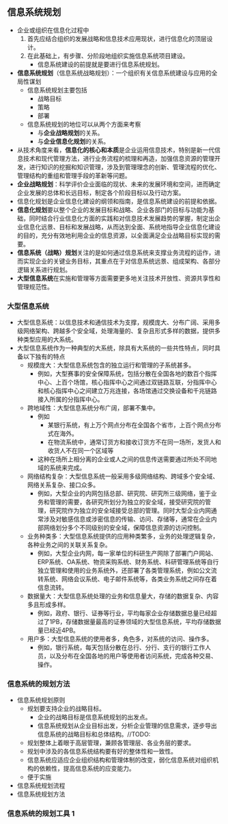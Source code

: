 ## 信息系统规划

- 企业或组织在信息化过程中
	1. 首先应结合组织的发展战略和信息技术应用现状，进行信息化的顶层设计。
	2. 在此基础上，有步骤、分阶段地组织实施信息系统项目建设。
		- 信息系统建设的前提就是要进行信息系统规划。
- **信息系统规划**（信息系统战略规划）：一个组织有关信息系统建设与应用的全局性谋划
	- 信息系统规划主要包括
		- 战略目标
		- 策略
		- 部署
	- 信息系统规划的地位可以从两个方面来考察
		- 与**企业战略规划**的关系。
		- 与**企业信息化规划**的关系。
- 从技术角度来看，**信息化的核心和本质**是企业运用信息技术，特别是新一代信息技术和现代管理方法，进行业务流程的梳理和再造，加强信息资源的管理开发，进行知识的挖掘和知识管理，涉及到管理理念的创新、管理流程的优化、管理结构的重组和管理手段的革新等问题。
- **企业战略规划**：科学评价企业面临的现状、未来的发展环境和空间，进而确定企业发展的总体和长远目标，制定各个阶段目标以及行动方案。
- 信息化规划是企业信息化建设的纲领和指南，是信息系统建设的前提和依据。
- **信息化规划**要以整个企业的发展目标和战略、企业各部门的目标与功能为基础，同时结合行业信息化方面的实践和对信息技术发展趋势的掌握，制定出企业信息化远景、目标和发展战略，从而达到全面、系统地指导企业信息化建设的目的，充分有效地利用企业的信息资源，以全面满足企业战略目标实现的需要。
- **信息系统（战略）规划**关注的是如何通过信息系统来支撑业务流程的运作，进而实现企业的关键业务目标，其重点在于对信息系统远景、组成架构、各部分逻辑关系进行规划。
- **大型信息系统**在实施和管理等方面需要更多地关注技术开放性、资源共享性和管理规范性。

### 大型信息系统

- 大型信息系统：以信息技术和通信技术为支撑，规模庞大、分布广阔、采用多级网络架构、跨越多个安全域，处理海量的、复杂且形式多样的数据，提供多种类型应用的大系统。
- 大型信息系统作为一种典型的大系统，除具有大系统的一些共性特点，同时具备以下独有的特点
	- 规模庞大：大型信息系统包含的独立运行和管理的子系统甚多。
		- 例如，大型赛事的安全保障系统，包括分散在全国各地的数百个指挥中心、上百个场馆，核心指挥中心之间通过双链路互联，分指挥中心和核心指挥中心之间建立万兆连接，各场馆通过交换设备和千兆链路接入所属的分指挥中心。
	- 跨地域性：大型信息系统分布广阔，部署不集中。
		- 例如
			- 某银行系统，有上万个网点分布在全国各个省市，上百个网点分布式在海外。
			- 在物流系统中，通常订货方和接收订货方不在同一场所，发货人和收货人不在同一个区域等
		- 这种在场所上相分离的企业或人之间的信息传送需要通过所处不同地域的系统来完成。
	- 网络结构复杂：大型信息系统一般采用多级网络结构、跨域多个安全域、网络关系复杂、接口众多。
		- 例如，大型企业的内网包括总部、研究院、研究所三级网络，鉴于业务和管理的需要，各研究所划分为独立的安全域，接受研究院的管理，研究院作为独立的安全域接受总部的管理。同时大型企业内网通常涉及对敏感信息或涉密信息的传输、访问、存储等，通常在企业内部网络划分多个不同级别的安全域，保障信息资源的访问控制。
	- 业务种类多：大型信息系统提供的应用种类繁多，业务的处理逻辑复杂，各种业务之间的关联关系复杂。
		- 例如，大型企业内网，每一家单位的科研生产网除了部署门户网站、ERP系统、OA系统、物资采购系统、财务系统、科研管理系统等自行独立管理和使用的业务系统外，还部署了各类管理系统，例如公文流转系统、网络会议系统、电子邮件系统等，各类业务系统之间存在着信息流转。
	- 数据量大：大型信息系统处理的业务和信息量大，存储的数据复杂、内容多且形成多样。
		- 例如，政府、银行、证券等行业，平均每家企业存储数据总量已经超过了1PB，存储数据量最高的证券领域的大型信息系统，平均存储数据量已经近4PB。
	- 用户多：大型信息系统的使用者多，角色多，对系统的访问、操作多。
		- 例如，银行系统，每天包括分散在总行、分行、支行的银行工作人员，以及分布在全国各地的用户等使用者访问系统，完成各种交易、操作。

### 信息系统的规划方法

- 信息系统规划原则
	- 规划要支持企业的战略目标。
		- 企业的战略目标是信息系统规划的出发点。
		- 信息系统规划从企业目标出发，分析企业管理的信息需求，逐步导出信息系统的战略目标和总体结构。//TODO:
	- 规划整体上着眼于高层管理，兼顾各管理层、各业务层的要求。
	- 规划中涉及的各信息系统结构要有好的整体性和一致性。
	- 信息系统应适应企业组织结构和管理体制的改变，弱化信息系统对组织机构的依赖性，提高信息系统的应变能力。
	- 便于实施
- 信息系统规划流程
- 信息系统规划方法

### 信息系统的规划工具 1